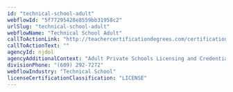 ```yaml
---
id: "technical-school-adult"
webflowId: "5f77295428e8559bb31958c2"
urlSlug: "technical-school-adult"
webflowName: "Technical School Adult"
callToActionLink: "http://teachercertificationdegrees.com/certification/new-jersey/"
callToActionText: ""
agencyId: njdol
agencyAdditionalContext: "Adult Private Schools Licensing and Credentials"
divisionPhone: "(609) 292-7272"
webflowIndustry: "Technical School"
licenseCertificationClassification: "LICENSE"
---
```

